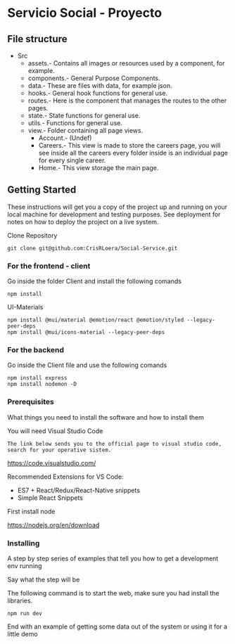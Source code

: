 # Servicio Social - Proyecto

## File structure
- Src
    - assets.- Contains all images or resources used by a component, for example.
    - components.- General Purpose Components.
    - data.- These are files with data, for example json.
    - hooks.- General hook functions for general use.
    - routes.- Here is the component that manages the routes to the other pages.
    - state.- State functions for general use.
    - utils.- Functions for general use.
    - view.- Folder containing all page views.
        - Account.- (Undef)
        - Careers.- This view is made to store the careers page, you will see inside all the careers every folder inside is an individual page for every single career.
        - Home.- This view storage the main page.

## Getting Started

These instructions will get you a copy of the project up and running on your local machine for development and testing purposes. See deployment for notes on how to deploy the project on a live system.

Clone Repository

```
git clone git@github.com:CrisRLoera/Social-Service.git
```

### For the frontend - client

Go inside the folder Client and install the following comands
```
npm install
```

UI-Materials
```
npm install @mui/material @emotion/react @emotion/styled --legacy-peer-deps
npm install @mui/icons-material --legacy-peer-deps
```
### For the backend

Go inside the Client file and use the following comands

```
npm install express
npm install nodemon -D
```


### Prerequisites

What things you need to install the software and how to install them

You will need Visual Studio Code

    The link below sends you to the official page to visual studio code, search for your operative sistem.

https://code.visualstudio.com/

Recommended Extensions for VS Code:
- ES7 + React/Redux/React-Native snippets
- Simple React Snippets

First install node

https://nodejs.org/en/download


### Installing

A step by step series of examples that tell you how to get a development env running

Say what the step will be

The following command is to start the web, make sure you had install the libraries.
```
npm run dev
```

End with an example of getting some data out of the system or using it for a little demo


